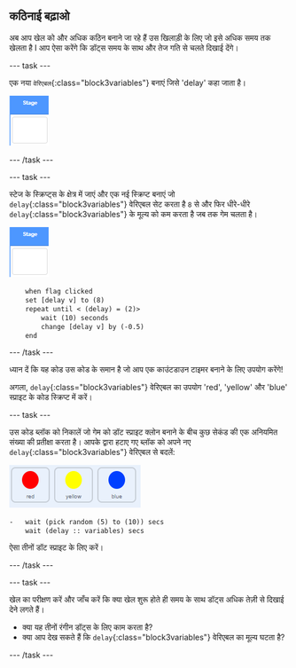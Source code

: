 ## कठिनाई बढ़ाओ

अब आप खेल को और अधिक कठिन बनाने जा रहे हैं उस खिलाड़ी के लिए जो इसे अधिक समय तक खेलता है I आप ऐसा करेंगे कि डॉट्स समय के साथ और तेज गति से चलते दिखाई देंगे।

--- task ---

एक नया `वेरिएबल`{:class="block3variables"} बनाएं जिसे 'delay' कहा जाता है।

![स्टेज स्प्राइट](images/stage-sprite.png)

--- /task ---

--- task ---

स्टेज के स्क्रिप्ट्स के क्षेत्र में जाएं और एक नई स्क्रिप्ट बनाएं जो `delay`{:class="block3variables"} वेरिएबल सेट करता है `8` से और फिर धीरे-धीरे `delay`{:class="block3variables"} के मूल्य को कम करता है जब तक गेम चलता है।

![स्टेज स्प्राइट](images/stage-sprite.png)

```blocks3
    when flag clicked
    set [delay v] to (8)
    repeat until < (delay) = (2)>
        wait (10) seconds
        change [delay v] by (-0.5)
    end
```

--- /task ---

ध्यान दें कि यह कोड उस कोड के समान है जो आप एक काउंटडाउन टाइमर बनाने के लिए उपयोग करेंगे!

अगला, `delay`{:class="block3variables"} वेरिएबल का उपयोग 'red', 'yellow' और 'blue' स्प्राइट के कोड स्क्रिप्ट में करें।

--- task ---

उस कोड ब्लॉक को निकालें जो गेम को डॉट स्प्राइट क्लोन बनाने के बीच कुछ सेकंड की एक अनियमित संख्या की प्रतीक्षा करता है। आपके द्वारा हटाए गए ब्लॉक को अपने नए `delay`{:class="block3variables"} वेरिएबल से बदलें:

![स्क्रीनशॉट](images/all-dots.png)

```blocks3
-   wait (pick random (5) to (10)) secs
    wait (delay :: variables) secs
```

ऐसा तीनों डॉट स्प्राइट के लिए करें।

--- /task ---

--- task ---

खेल का परीक्षण करें और जाँच करें कि क्या खेल शुरू होते ही समय के साथ डॉट्स अधिक तेज़ी से दिखाई देने लगते हैं।

+ क्या यह तीनों रंगीन डॉट्स के लिए काम करता है?
+ क्या आप देख सकते हैं कि `delay`{:class="block3variables"} वेरिएबल का मूल्य घटता है?

--- /task ---
